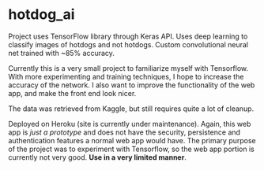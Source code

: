 # hotdog_ai

Project uses TensorFlow library through Keras API. Uses deep learning to classify images of hotdogs and not hotdogs. Custom convolutional neural net trained with ~85% accuracy.

Currently this is a very small project to familiarize myself with Tensorflow. With more experimenting and training techniques, I hope to increase the accuracy of the network.
I also want to improve the functionality of the web app, and make the front end look nicer.

The data was retrieved from Kaggle, but still requires quite a lot of cleanup.

Deployed on Heroku (site is currently under maintenance). Again, this web app is *just a prototype* and does not have the security, persistence and authentication features a normal web app would have. The primary purpose of the project was to experiment with Tensorflow, so the web app portion is currently not very good. **Use in a very limited manner**.
